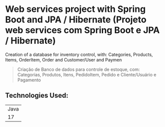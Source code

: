 # Web services project with Spring Boot and JPA / Hibernate (Projeto web services com Spring Boot e JPA / Hibernate)

Creation of a database for inventory control, with:
Categories, Products, Items, OrderItem, Order and Customer/User and Paymen

> Criação de Banco de dados para controle de estoque, com:
Categorias, Produtos, Itens, PedidoItem, Pedido e Cliente/Usuário e Pagamento

## Technologies Used:

<table>
  <tr>
    <td>
      Java
    </td>
  </tr>
  <tr>
    <td>
      17
    </td>
  </tr>
</table>
